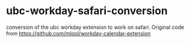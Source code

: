 # ubc-workday-safari-conversion
conversion of the ubc workday extension to work on safari. Original code from https://github.com/mlool/workday-calendar-extension
